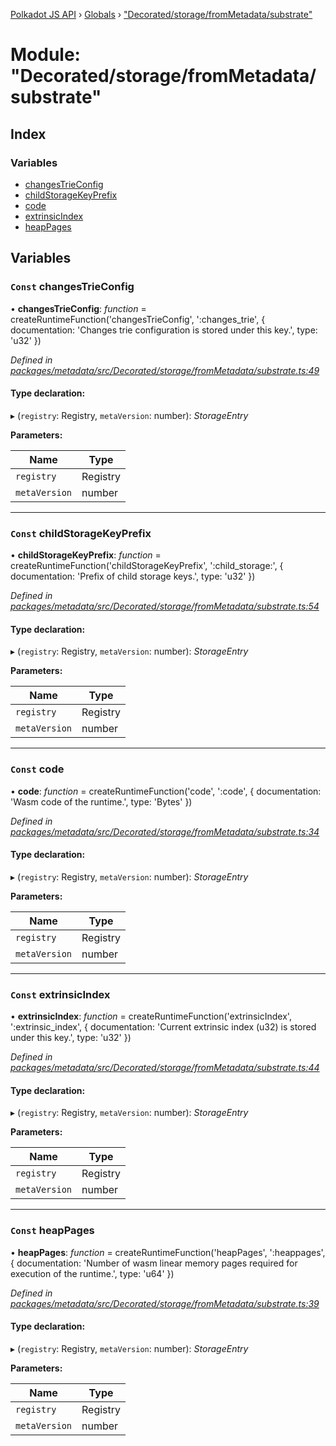 [Polkadot JS API](../README.md) › [Globals](../globals.md) › ["Decorated/storage/fromMetadata/substrate"](_decorated_storage_frommetadata_substrate_.md)

# Module: "Decorated/storage/fromMetadata/substrate"

## Index

### Variables

* [changesTrieConfig](_decorated_storage_frommetadata_substrate_.md#const-changestrieconfig)
* [childStorageKeyPrefix](_decorated_storage_frommetadata_substrate_.md#const-childstoragekeyprefix)
* [code](_decorated_storage_frommetadata_substrate_.md#const-code)
* [extrinsicIndex](_decorated_storage_frommetadata_substrate_.md#const-extrinsicindex)
* [heapPages](_decorated_storage_frommetadata_substrate_.md#const-heappages)

## Variables

### `Const` changesTrieConfig

• **changesTrieConfig**: *function* = createRuntimeFunction('changesTrieConfig', ':changes_trie', {
  documentation: 'Changes trie configuration is stored under this key.',
  type: 'u32'
})

*Defined in [packages/metadata/src/Decorated/storage/fromMetadata/substrate.ts:49](https://github.com/polkadot-js/api/blob/cdfbf91ee6/packages/metadata/src/Decorated/storage/fromMetadata/substrate.ts#L49)*

#### Type declaration:

▸ (`registry`: Registry, `metaVersion`: number): *StorageEntry*

**Parameters:**

Name | Type |
------ | ------ |
`registry` | Registry |
`metaVersion` | number |

___

### `Const` childStorageKeyPrefix

• **childStorageKeyPrefix**: *function* = createRuntimeFunction('childStorageKeyPrefix', ':child_storage:', {
  documentation: 'Prefix of child storage keys.',
  type: 'u32'
})

*Defined in [packages/metadata/src/Decorated/storage/fromMetadata/substrate.ts:54](https://github.com/polkadot-js/api/blob/cdfbf91ee6/packages/metadata/src/Decorated/storage/fromMetadata/substrate.ts#L54)*

#### Type declaration:

▸ (`registry`: Registry, `metaVersion`: number): *StorageEntry*

**Parameters:**

Name | Type |
------ | ------ |
`registry` | Registry |
`metaVersion` | number |

___

### `Const` code

• **code**: *function* = createRuntimeFunction('code', ':code', {
  documentation: 'Wasm code of the runtime.',
  type: 'Bytes'
})

*Defined in [packages/metadata/src/Decorated/storage/fromMetadata/substrate.ts:34](https://github.com/polkadot-js/api/blob/cdfbf91ee6/packages/metadata/src/Decorated/storage/fromMetadata/substrate.ts#L34)*

#### Type declaration:

▸ (`registry`: Registry, `metaVersion`: number): *StorageEntry*

**Parameters:**

Name | Type |
------ | ------ |
`registry` | Registry |
`metaVersion` | number |

___

### `Const` extrinsicIndex

• **extrinsicIndex**: *function* = createRuntimeFunction('extrinsicIndex', ':extrinsic_index', {
  documentation: 'Current extrinsic index (u32) is stored under this key.',
  type: 'u32'
})

*Defined in [packages/metadata/src/Decorated/storage/fromMetadata/substrate.ts:44](https://github.com/polkadot-js/api/blob/cdfbf91ee6/packages/metadata/src/Decorated/storage/fromMetadata/substrate.ts#L44)*

#### Type declaration:

▸ (`registry`: Registry, `metaVersion`: number): *StorageEntry*

**Parameters:**

Name | Type |
------ | ------ |
`registry` | Registry |
`metaVersion` | number |

___

### `Const` heapPages

• **heapPages**: *function* = createRuntimeFunction('heapPages', ':heappages', {
  documentation: 'Number of wasm linear memory pages required for execution of the runtime.',
  type: 'u64'
})

*Defined in [packages/metadata/src/Decorated/storage/fromMetadata/substrate.ts:39](https://github.com/polkadot-js/api/blob/cdfbf91ee6/packages/metadata/src/Decorated/storage/fromMetadata/substrate.ts#L39)*

#### Type declaration:

▸ (`registry`: Registry, `metaVersion`: number): *StorageEntry*

**Parameters:**

Name | Type |
------ | ------ |
`registry` | Registry |
`metaVersion` | number |
